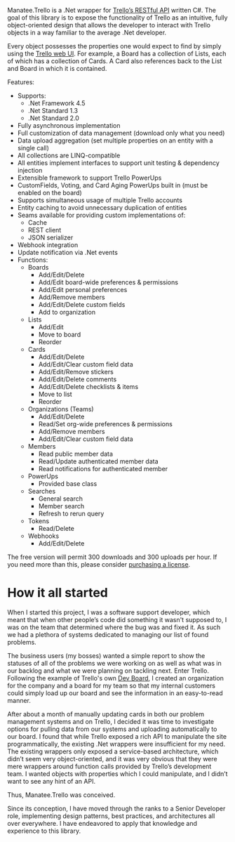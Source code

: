 Manatee.Trello is a .Net wrapper for [Trello’s RESTful API](https://developers.trello.com/advanced-reference) written C#.  The goal of this library is to expose the functionality of Trello as an intuitive, fully object-oriented design that allows the developer to interact with Trello objects in a way familiar to the average .Net developer.

Every object possesses the properties one would expect to find by simply using the [Trello web UI](http://trello.com).  For example, a Board has a collection of Lists, each of which has a collection of Cards.  A Card also references back to the List and Board in which it is contained.

Features:

- Supports:
    - .Net Framework 4.5
    - .Net Standard 1.3
    - .Net Standard 2.0
- Fully asynchronous implementation
- Full customization of data management (download only what you need)
- Data upload aggregation (set multiple properties on an entity with a single call)
- All collections are LINQ-compatible
- All entities implement interfaces to support unit testing & dependency injection
- Extensible framework to support Trello PowerUps
- CustomFields, Voting, and Card Aging PowerUps built in (must be enabled on the board)
- Supports simultaneous usage of multiple Trello accounts
- Entity caching to avoid unnecessary duplication of entities
- Seams available for providing custom implementations of:
    - Cache
    - REST client
    - JSON serializer
- Webhook integration
- Update notification via .Net events
- Functions:
    - Boards
        - Add/Edit/Delete
        - Add/Edit board-wide preferences & permissions
        - Add/Edit personal preferences
        - Add/Remove members
        - Add/Edit/Delete custom fields
        - Add to organization
    - Lists
        - Add/Edit
        - Move to board
        - Reorder
    - Cards
        - Add/Edit/Delete
        - Add/Edit/Clear custom field data
        - Add/Edit/Remove stickers
        - Add/Edit/Delete comments
        - Add/Edit/Delete checklists & items
        - Move to list
        - Reorder
    - Organizations (Teams)
        - Add/Edit/Delete
        - Read/Set org-wide preferences & permissions
        - Add/Remove members
        - Add/Edit/Clear custom field data
    - Members
        - Read public member data
        - Read/Update authenticated member data
        - Read notifications for authenticated member
    - PowerUps
        - Provided base class
    - Searches
        - General search
        - Member search
        - Refresh to rerun query
    - Tokens
        - Read/Delete
    - Webhooks
        - Add/Edit/Delete

The free version will permit 300 downloads and 300 uploads per hour.  If you need more than this, please consider [purchasing a license](Licensing.md).

# How it all started

When I started this project, I was a software support developer, which meant that when other people’s code did something it wasn't supposed to, I was on the team that determined where the bug was and fixed it.  As such we had a plethora of systems dedicated to managing our list of found problems.

The business users (my bosses) wanted a simple report to show the statuses of all of the problems we were working on as well as what was in our backlog and what we were planning on tackling next.  Enter Trello.  Following the example of Trello's own [Dev Board](https://trello.com/dev), I created an organization for the company and a board for my team so that my internal customers could simply load up our board and see the information in an easy-to-read manner.

After about a month of manually updating cards in both our problem management systems and on Trello, I decided it was time to investigate options for pulling data from our systems and uploading automatically to our board.  I found that while Trello exposed a rich API to manipulate the site programmatically, the existing .Net wrappers were insufficient for my need.  The existing wrappers only exposed a service-based architecture, which didn’t seem very object-oriented, and it was very obvious that they were mere wrappers around function calls provided by Trello’s development team.  I wanted objects with properties which I could manipulate, and I didn’t want to see any hint of an API.

Thus, Manatee.Trello was conceived.

Since its conception, I have moved through the ranks to a Senior Developer role, implementing design patterns, best practices, and architectures all over everywhere.  I have endeavored to apply that knowledge and experience to this library.

